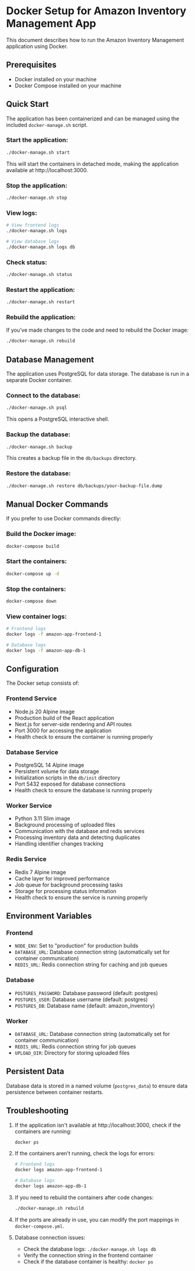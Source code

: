 # Docker Setup for Amazon Inventory Management App

This document describes how to run the Amazon Inventory Management application using Docker.

## Prerequisites

- Docker installed on your machine
- Docker Compose installed on your machine

## Quick Start

The application has been containerized and can be managed using the included `docker-manage.sh` script.

### Start the application:

```bash
./docker-manage.sh start
```

This will start the containers in detached mode, making the application available at http://localhost:3000.

### Stop the application:

```bash
./docker-manage.sh stop
```

### View logs:

```bash
# View frontend logs
./docker-manage.sh logs

# View database logs
./docker-manage.sh logs db
```

### Check status:

```bash
./docker-manage.sh status
```

### Restart the application:

```bash
./docker-manage.sh restart
```

### Rebuild the application:

If you've made changes to the code and need to rebuild the Docker image:

```bash
./docker-manage.sh rebuild
```

## Database Management

The application uses PostgreSQL for data storage. The database is run in a separate Docker container.

### Connect to the database:

```bash
./docker-manage.sh psql
```

This opens a PostgreSQL interactive shell.

### Backup the database:

```bash
./docker-manage.sh backup
```

This creates a backup file in the `db/backups` directory.

### Restore the database:

```bash
./docker-manage.sh restore db/backups/your-backup-file.dump
```

## Manual Docker Commands

If you prefer to use Docker commands directly:

### Build the Docker image:

```bash
docker-compose build
```

### Start the containers:

```bash
docker-compose up -d
```

### Stop the containers:

```bash
docker-compose down
```

### View container logs:

```bash
# Frontend logs
docker logs -f amazon-app-frontend-1

# Database logs
docker logs -f amazon-app-db-1
```

## Configuration

The Docker setup consists of:

### Frontend Service
- Node.js 20 Alpine image
- Production build of the React application
- Next.js for server-side rendering and API routes
- Port 3000 for accessing the application
- Health check to ensure the container is running properly

### Database Service
- PostgreSQL 14 Alpine image
- Persistent volume for data storage
- Initialization scripts in the `db/init` directory
- Port 5432 exposed for database connections
- Health check to ensure the database is running properly

### Worker Service
- Python 3.11 Slim image
- Background processing of uploaded files
- Communication with the database and redis services
- Processing inventory data and detecting duplicates
- Handling identifier changes tracking

### Redis Service
- Redis 7 Alpine image
- Cache layer for improved performance
- Job queue for background processing tasks
- Storage for processing status information
- Health check to ensure the service is running properly

## Environment Variables

### Frontend
- `NODE_ENV`: Set to "production" for production builds
- `DATABASE_URL`: Database connection string (automatically set for container communication)
- `REDIS_URL`: Redis connection string for caching and job queues

### Database
- `POSTGRES_PASSWORD`: Database password (default: postgres)
- `POSTGRES_USER`: Database username (default: postgres)
- `POSTGRES_DB`: Database name (default: amazon_inventory)

### Worker
- `DATABASE_URL`: Database connection string (automatically set for container communication)
- `REDIS_URL`: Redis connection string for job queues
- `UPLOAD_DIR`: Directory for storing uploaded files

## Persistent Data

Database data is stored in a named volume (`postgres_data`) to ensure data persistence between container restarts.

## Troubleshooting

1. If the application isn't available at http://localhost:3000, check if the containers are running:
   ```bash
   docker ps
   ```

2. If the containers aren't running, check the logs for errors:
   ```bash
   # Frontend logs
   docker logs amazon-app-frontend-1
   
   # Database logs
   docker logs amazon-app-db-1
   ```

3. If you need to rebuild the containers after code changes:
   ```bash
   ./docker-manage.sh rebuild
   ```

4. If the ports are already in use, you can modify the port mappings in `docker-compose.yml`.

5. Database connection issues:
   - Check the database logs: `./docker-manage.sh logs db`
   - Verify the connection string in the frontend container
   - Check if the database container is healthy: `docker ps` 